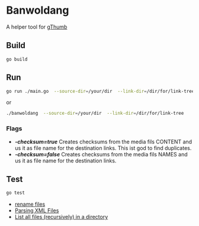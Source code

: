 Banwoldang
==========

A helper tool for [gThumb](https://wiki.gnome.org/Apps/Gthumb)

Build
-----

```
go build
```

Run
---

```bash
go run ./main.go  --source-dir=/your/dir  --link-dir=/dir/for/link-tree
```

or

```bash
./banwoldang  --source-dir=/your/dir  --link-dir=/dir/for/link-tree

```

### Flags

* ***-checksum=true*** Creates checksums from the media fils CONTENT and us it as file name for the destination links. This ist god to find duplicates. 
* ***-checksum=false*** Creates checksums from the media fils NAMES and us it as file name for the destination links.

Test
----

```bash
go test
```


- [rename files](https://www.geeksforgeeks.org/how-to-rename-and-move-a-file-in-golang/)
- [Parsing XML Files](https://tutorialedge.net/golang/parsing-xml-with-golang/)
- [List all files (recursively) in a directory](https://yourbasic.org/golang/list-files-in-directory/)